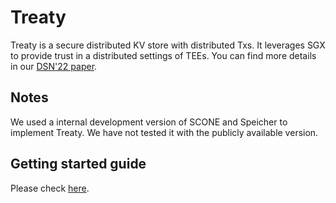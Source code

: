 # Treaty

Treaty is a secure distributed KV store with distributed Txs. 
It leverages SGX to provide trust in a distributed settings of TEEs.
You can find more details in our [DSN'22 paper](https://dse.in.tum.de/wp-content/uploads/2022/04/Treaty_PDFExpress.pdf).

## Notes
We used a internal development version of SCONE and Speicher to implement Treaty. 
We have not tested it with the publicly available version.

## Getting started guide 

Please check [here](setup.md).
